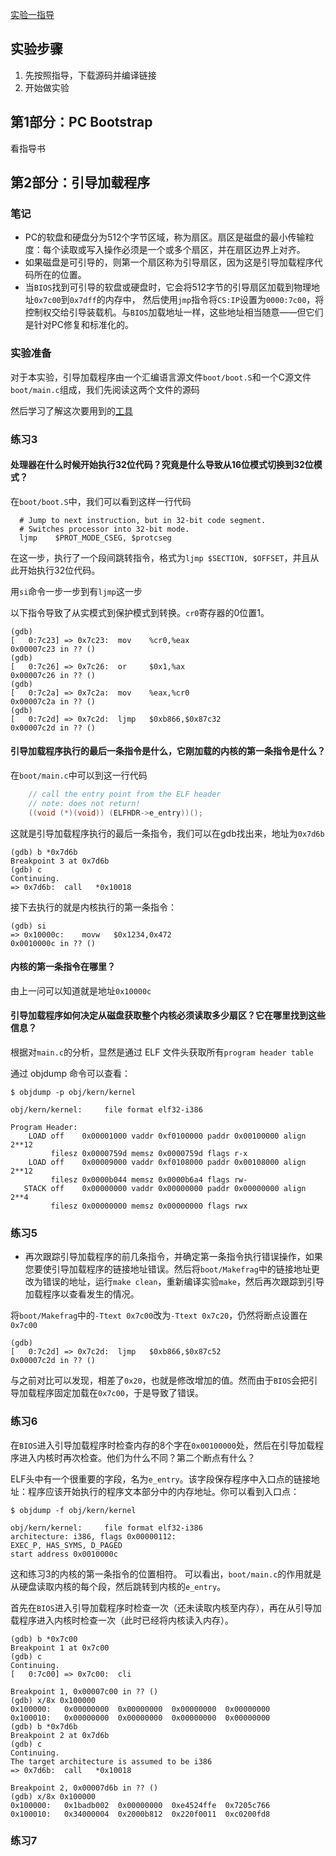 [实验一指导](https://pdos.csail.mit.edu/6.828/2014/labs/lab1/#Hand-In-Procedure)

## 实验步骤
1. 先按照指导，下载源码并编译链接
2. 开始做实验

## 第1部分：PC Bootstrap
看指导书

## 第2部分：引导加载程序
### 笔记
+ PC的软盘和硬盘分为512个字节区域，称为扇区。扇区是磁盘的最小传输粒度：每个读取或写入操作必须是一个或多个扇区，并在扇区边界上对齐。
+ 如果磁盘是可引导的，则第一个扇区称为引导扇区，因为这是引导加载程序代码所在的位置。
+ 当`BIOS`找到可引导的软盘或硬盘时，它会将512字节的引导扇区加载到物理地址`0x7c00`到`0x7dff`的内存中，
然后使用`jmp`指令将`CS:IP`设置为`0000:7c00`，将控制权交给引导装载机。与`BIOS`加载地址一样，这些地址相当随意——但它们是针对PC修复和标准化的。

### 实验准备
对于本实验，引导加载程序由一个汇编语言源文件`boot/boot.S`和一个C源文件`boot/main.c`组成，我们先阅读这两个文件的源码

然后学习了解这次要用到的[工具](https://pdos.csail.mit.edu/6.828/2014/labguide.html)

### 练习3
#### 处理器在什么时候开始执行32位代码？究竟是什么导致从16位模式切换到32位模式？
在`boot/boot.S`中，我们可以看到这样一行代码
```
  # Jump to next instruction, but in 32-bit code segment.
  # Switches processor into 32-bit mode.
  ljmp    $PROT_MODE_CSEG, $protcseg
```
在这一步，执行了一个段间跳转指令，格式为`ljmp $SECTION, $OFFSET`，并且从此开始执行32位代码。


用`si`命令一步一步到有`ljmp`这一步

以下指令导致了从实模式到保护模式到转换。`cr0`寄存器的0位置1。
```
(gdb) 
[   0:7c23] => 0x7c23:	mov    %cr0,%eax
0x00007c23 in ?? ()
(gdb) 
[   0:7c26] => 0x7c26:	or     $0x1,%ax
0x00007c26 in ?? ()
(gdb) 
[   0:7c2a] => 0x7c2a:	mov    %eax,%cr0
0x00007c2a in ?? ()
(gdb) 
[   0:7c2d] => 0x7c2d:	ljmp   $0xb866,$0x87c32
0x00007c2d in ?? ()
```


#### 引导加载程序执行的最后一条指令是什么，它刚加载的内核的第一条指令是什么？
在`boot/main.c`中可以到这一行代码
```c
	// call the entry point from the ELF header
	// note: does not return!
	((void (*)(void)) (ELFHDR->e_entry))();
```
这就是引导加载程序执行的最后一条指令，我们可以在gdb找出来，地址为`0x7d6b`
```
(gdb) b *0x7d6b
Breakpoint 3 at 0x7d6b
(gdb) c
Continuing.
=> 0x7d6b:	call   *0x10018
```
接下去执行的就是内核执行的第一条指令：
```
(gdb) si
=> 0x10000c:	movw   $0x1234,0x472
0x0010000c in ?? ()
```

#### 内核的第一条指令在哪里？
由上一问可以知道就是地址`0x10000c`

#### 引导加载程序如何决定从磁盘获取整个内核必须读取多少扇区？它在哪里找到这些信息？
根据对`main.c`的分析，显然是通过 ELF 文件头获取所有`program header table`

通过 objdump 命令可以查看：
```
$ objdump -p obj/kern/kernel                                                                                                   

obj/kern/kernel:     file format elf32-i386

Program Header:
    LOAD off    0x00001000 vaddr 0xf0100000 paddr 0x00100000 align 2**12
         filesz 0x0000759d memsz 0x0000759d flags r-x
    LOAD off    0x00009000 vaddr 0xf0108000 paddr 0x00108000 align 2**12
         filesz 0x0000b044 memsz 0x0000b6a4 flags rw-
   STACK off    0x00000000 vaddr 0x00000000 paddr 0x00000000 align 2**4
         filesz 0x00000000 memsz 0x00000000 flags rwx
```


### 练习5
+ 再次跟踪引导加载程序的前几条指令，并确定第一条指令执行错误操作，如果您要使引导加载程序的链接地址错误。然后将`boot/Makefrag`中的链接地址更改为错误的地址，运行`make clean`，重新编译实验`make`，然后再次跟踪到引导加载程序以查看发生的情况。

将`boot/Makefrag`中的`-Ttext 0x7c00`改为`-Ttext 0x7c20`，仍然将断点设置在`0x7c00`
```
(gdb) 
[   0:7c2d] => 0x7c2d:	ljmp   $0xb866,$0x87c52
0x00007c2d in ?? ()
```
与之前对比可以发现，相差了`0x20`，也就是修改增加的值。然而由于`BIOS`会把引导加载程序固定加载在`0x7c00`，于是导致了错误。


### 练习6
在`BIOS`进入引导加载程序时检查内存的8个字在`0x00100000`处，然后在引导加载程序进入内核时再次检查。他们为什么不同？第二个断点有什么？

ELF头中有一个很重要的字段，名为`e_entry`。该字段保存程序中入口点的链接地址：程序应该开始执行的程序文本部分中的内存地址。你可以看到入口点：
```
$ objdump -f obj/kern/kernel 

obj/kern/kernel:     file format elf32-i386
architecture: i386, flags 0x00000112:
EXEC_P, HAS_SYMS, D_PAGED
start address 0x0010000c
```
这和练习3的内核的第一条指令的位置相符。 可以看出，`boot/main.c`的作用就是从硬盘读取内核的每个段，然后跳转到内核的`e_entry`。

首先在`BIOS`进入引导加载程序时检查一次（还未读取内核至内存），再在从引导加载程序进入内核时检查一次（此时已经将内核读入内存）。

```
(gdb) b *0x7c00
Breakpoint 1 at 0x7c00
(gdb) c
Continuing.
[   0:7c00] => 0x7c00:	cli    

Breakpoint 1, 0x00007c00 in ?? ()
(gdb) x/8x 0x100000
0x100000:	0x00000000	0x00000000	0x00000000	0x00000000
0x100010:	0x00000000	0x00000000	0x00000000	0x00000000
(gdb) b *0x7d6b
Breakpoint 2 at 0x7d6b
(gdb) c
Continuing.
The target architecture is assumed to be i386
=> 0x7d6b:	call   *0x10018

Breakpoint 2, 0x00007d6b in ?? ()
(gdb) x/8x 0x100000
0x100000:	0x1badb002	0x00000000	0xe4524ffe	0x7205c766
0x100010:	0x34000004	0x2000b812	0x220f0011	0xc0200fd8
```


### 练习7
